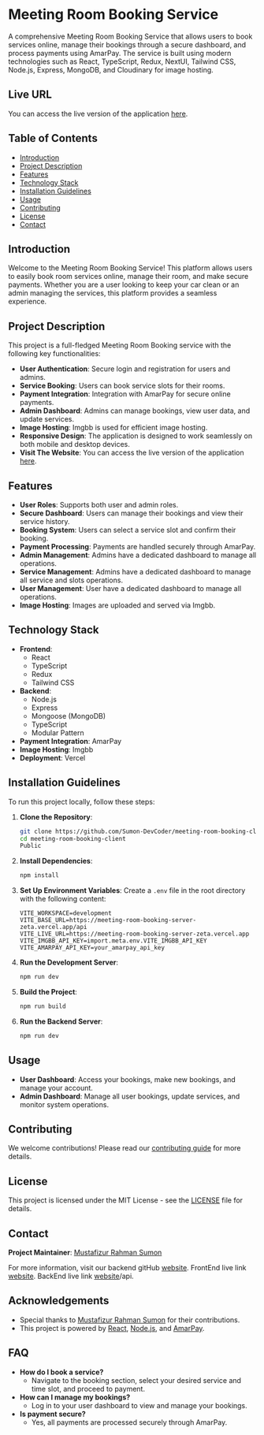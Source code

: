 # Meeting Room Booking Service

A comprehensive Meeting Room Booking Service that allows users to book services online, manage their bookings through a secure dashboard, and process payments using AmarPay. The service is built using modern technologies such as React, TypeScript, Redux, NextUI, Tailwind CSS, Node.js, Express, MongoDB, and Cloudinary for image hosting.

## Live URL

You can access the live version of the application [here](https://meeting-room-booking-client-ochre.vercel.app/).

## Table of Contents

- [Introduction](#introduction)
- [Project Description](#project-description)
- [Features](#features)
- [Technology Stack](#technology-stack)
- [Installation Guidelines](#installation-guidelines)
- [Usage](#usage)
- [Contributing](#contributing)
- [License](#license)
- [Contact](#contact)

## Introduction

Welcome to the Meeting Room Booking Service! This platform allows users to easily book room services online, manage their room, and make secure payments. Whether you are a user looking to keep your car clean or an admin managing the services, this platform provides a seamless experience.

## Project Description

This project is a full-fledged Meeting Room Booking service with the following key functionalities:

- **User Authentication**: Secure login and registration for users and admins.
- **Service Booking**: Users can book service slots for their rooms.
- **Payment Integration**: Integration with AmarPay for secure online payments.
- **Admin Dashboard**: Admins can manage bookings, view user data, and update services.
- **Image Hosting**: Imgbb is used for efficient image hosting.
- **Responsive Design**: The application is designed to work seamlessly on both mobile and desktop devices.
- **Visit The Website**: You can access the live version of the application [here](https://meeting-room-booking-client-ochre.vercel.app/).

## Features

- **User Roles**: Supports both user and admin roles.
- **Secure Dashboard**: Users can manage their bookings and view their service history.
- **Booking System**: Users can select a service slot and confirm their booking.
- **Payment Processing**: Payments are handled securely through AmarPay.
- **Admin Management**: Admins have a dedicated dashboard to manage all operations.
- **Service Management**: Admins have a dedicated dashboard to manage all service and slots operations.
- **User Management**: User have a dedicated dashboard to manage all operations.
- **Image Hosting**: Images are uploaded and served via Imgbb.

## Technology Stack

- **Frontend**:
  - React
  - TypeScript
  - Redux
  - Tailwind CSS
- **Backend**:
  - Node.js
  - Express
  - Mongoose (MongoDB)
  - TypeScript
  - Modular Pattern
- **Payment Integration**: AmarPay
- **Image Hosting**: Imgbb
- **Deployment**: Vercel

## Installation Guidelines

To run this project locally, follow these steps:

1. **Clone the Repository**:

   ```bash
   git clone https://github.com/Sumon-DevCoder/meeting-room-booking-client.git
   cd meeting-room-booking-client
   Public

   ```

2. **Install Dependencies**:

   ```bash
   npm install
   ```

3. **Set Up Environment Variables**:
   Create a `.env` file in the root directory with the following content:

   ```env
   VITE_WORKSPACE=development
   VITE_BASE_URL=https://meeting-room-booking-server-zeta.vercel.app/api
   VITE_LIVE_URL=https://meeting-room-booking-server-zeta.vercel.app
   VITE_IMGBB_API_KEY=import.meta.env.VITE_IMGBB_API_KEY
   VITE_AMARPAY_API_KEY=your_amarpay_api_key
   ```

4. **Run the Development Server**:

   ```bash
   npm run dev
   ```

5. **Build the Project**:

   ```bash
   npm run build
   ```

6. **Run the Backend Server**:
   ```bash
   npm run dev
   ```

## Usage

- **User Dashboard**: Access your bookings, make new bookings, and manage your account.
- **Admin Dashboard**: Manage all user bookings, update services, and monitor system operations.

## Contributing

We welcome contributions! Please read our [contributing guide](CONTRIBUTING.md) for more details.

## License

This project is licensed under the MIT License - see the [LICENSE](LICENSE) file for details.

## Contact

**Project Maintainer**: [Mustafizur Rahman Sumon](Mustafizurrahmansumon24@gmail.com)

For more information, visit our backend gitHub [website](https://github.com/Sumon-DevCoder/meeting-room-booking-client).
FrontEnd live link [website](https://meeting-room-booking-client-ochre.vercel.app/).
BackEnd live link [website](https://meeting-room-booking-server-zeta.vercel.app/)/api.

## Acknowledgements

- Special thanks to [Mustafizur Rahman Sumon](https://github.com/Sumon-DevCoder) for their contributions.
- This project is powered by [React](https://reactjs.org), [Node.js](https://nodejs.org), and [AmarPay](https://amarpay.com).

## FAQ

- **How do I book a service?**
  - Navigate to the booking section, select your desired service and time slot, and proceed to payment.
- **How can I manage my bookings?**
  - Log in to your user dashboard to view and manage your bookings.
- **Is payment secure?**
  - Yes, all payments are processed securely through AmarPay.
